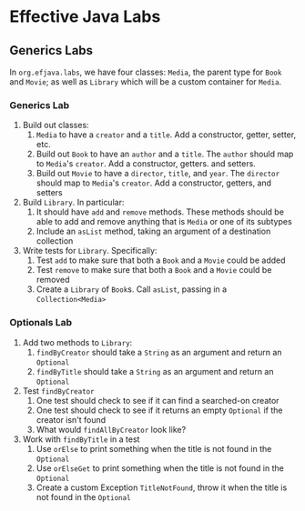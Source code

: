 # Effective Java Labs

## Generics Labs

In `org.efjava.labs`, we have four classes: `Media`, the parent type for `Book` and `Movie`; as well
as `Library` which will be a custom container for `Media`. 

### Generics Lab

1. Build out classes: 
   1. `Media` to have a `creator` and a `title`. Add a constructor, getter, setter, etc.
   2. Build out `Book` to have an `author` and a `title`. The `author` should map to `Media`'s 
      `creator`. Add a constructor, getters. and setters.
   3. Build out `Movie` to have a `director`, `title`, and `year`. The `director` should map
      to `Media`'s `creator`. Add a constructor, getters, and setters
2. Build `Library`. In particular: 
   1. It should have `add` and `remove` methods. These methods should be
      able to add and remove anything that is `Media` or one of its subtypes
   2. Include an `asList` method, taking an argument of a destination collection
3. Write tests for `Library`. Specifically:
   1. Test `add` to make sure that both a `Book` and a `Movie` could be added
   2. Test `remove` to make sure that both a `Book` and a `Movie` could be removed
   3. Create a `Library` of `Book`s. Call `asList`, passing in a `Collection<Media>`

### Optionals Lab
1. Add two methods to `Library`:
   1. `findByCreator` should take a `String` as an argument and return an `Optional`
   2. `findByTitle` should take a `String` as an argument and return an `Optional`
2. Test `findByCreator`
   1. One test should check to see if it can find a searched-on creator
   2. One test should check to see if it returns an empty `Optional` if the creator isn't found
   3. What would `findAllByCreator` look like?
3. Work with `findByTitle` in a test
   1. Use `orElse` to print something when the title is not found in the `Optional`
   2. Use `orElseGet` to print something when the title is not found in the `Optional`
   3. Create a custom Exception `TitleNotFound`, throw it when the title is not found in the `Optional`
